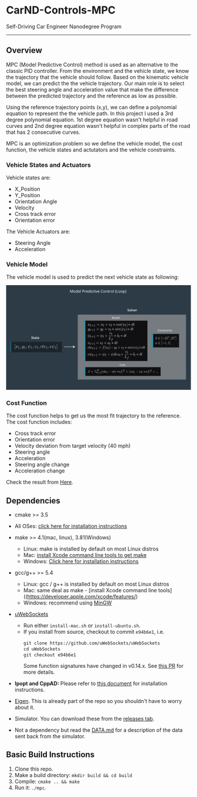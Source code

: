 [//]: # (Image References)
[image1]: ./Data/MPC.png

# CarND-Controls-MPC
Self-Driving Car Engineer Nanodegree Program

---
## Overview
MPC (Model Predictive Control) method is used as an alternative to the classic PID controller. From the environment and the vehicle state, we know the trajectory that the vehicle should follow. Based on the kinematic vehicle model, we can predict the the vehicle trajectory. Our main role is to select the best steering angle and acceleration value that make the difference between the predicted trajectory and the reference as low as possible.

Using the reference trajectory points (x,y), we can define a polynomial equation to represent the the vehicle path. In this project I used a 3rd degree polynomial equation. 1st degree equation wasn't helpful in road curves and 2nd degree equation wasn't helpful in complex parts of the road that has 2 consecutive curves.

MPC is an optimization problem so we define the vehicle model, the cost function, the vehicle states and actutators and the vehicle constraints.

### Vehicle States and Actuators

Vehicle states are:
- X_Position
- Y_Position
- Orientation Angle
- Velocity
- Cross track error
- Orientation error

The Vehicle Actuators are:
- Steering Angle
- Acceleration

### Vehicle Model

The vehicle model is used to predict the next vehicle state as following:

![alt text][image1]

### Cost Function 

The cost function helps to get us the most fit trajectory to the reference. The cost function includes:
- Cross track error 
- Orientation error
- Velocity deviation from target velocity (40 mph)
- Steering angle
- Acceleration 
- Steering angle change
- Acceleration change 

Check the result from [Here](https://github.com/AhmedMYassin/Model-Predictive-Control/blob/master/Data/result.mp4).

## Dependencies

* cmake >= 3.5
 * All OSes: [click here for installation instructions](https://cmake.org/install/)
* make >= 4.1(mac, linux), 3.81(Windows)
  * Linux: make is installed by default on most Linux distros
  * Mac: [install Xcode command line tools to get make](https://developer.apple.com/xcode/features/)
  * Windows: [Click here for installation instructions](http://gnuwin32.sourceforge.net/packages/make.htm)
* gcc/g++ >= 5.4
  * Linux: gcc / g++ is installed by default on most Linux distros
  * Mac: same deal as make - [install Xcode command line tools]((https://developer.apple.com/xcode/features/)
  * Windows: recommend using [MinGW](http://www.mingw.org/)
* [uWebSockets](https://github.com/uWebSockets/uWebSockets)
  * Run either `install-mac.sh` or `install-ubuntu.sh`.
  * If you install from source, checkout to commit `e94b6e1`, i.e.
    ```
    git clone https://github.com/uWebSockets/uWebSockets
    cd uWebSockets
    git checkout e94b6e1
    ```
    Some function signatures have changed in v0.14.x. See [this PR](https://github.com/udacity/CarND-MPC-Project/pull/3) for more details.

* **Ipopt and CppAD:** Please refer to [this document](https://github.com/udacity/CarND-MPC-Project/blob/master/install_Ipopt_CppAD.md) for installation instructions.
* [Eigen](http://eigen.tuxfamily.org/index.php?title=Main_Page). This is already part of the repo so you shouldn't have to worry about it.
* Simulator. You can download these from the [releases tab](https://github.com/udacity/self-driving-car-sim/releases).
* Not a dependency but read the [DATA.md](./DATA.md) for a description of the data sent back from the simulator.


## Basic Build Instructions

1. Clone this repo.
2. Make a build directory: `mkdir build && cd build`
3. Compile: `cmake .. && make`
4. Run it: `./mpc`.


